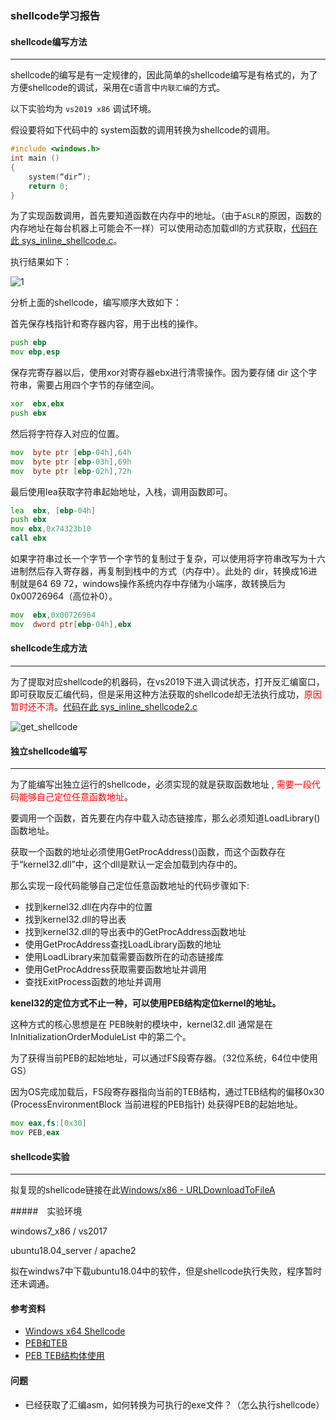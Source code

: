 ###                                                shellcode学习报告

#### shellcode编写方法

---

shellcode的编写是有一定规律的，因此简单的shellcode编写是有格式的，为了方便shellcode的调试，采用在c语言中`内联汇编`的方式。

以下实验均为 `vs2019 x86` 调试环境。

假设要将如下代码中的 system函数的调用转换为shellcode的调用。

```c
#include <windows.h>
int main ()
{
    system(“dir”);
    return 0;
}
```

为了实现函数调用，首先要知道函数在内存中的地址。（由于`ASLR`的原因，函数的内存地址在每台机器上可能会不一样）可以使用动态加载dll的方式获取，[代码在此 sys_inline_shellcode.c](https://github.com/jackcily/windows_shellocde_study/raw/master/file/sys_inline_shellcode.c)。

执行结果如下：

![1](https://github.com/jackcily/windows_shellocde_study/raw/master/file/system.JPG)



分析上面的shellcode，编写顺序大致如下：

首先保存栈指针和寄存器内容，用于出栈的操作。

```asm
push ebp
mov ebp,esp
```

保存完寄存器以后，使用xor对寄存器ebx进行清零操作。因为要存储 dir 这个字符串，需要占用四个字节的存储空间。

```asm
xor  ebx,ebx
push ebx
```

然后将字符存入对应的位置。

```asm
mov  byte ptr [ebp-04h],64h
mov  byte ptr [ebp-03h],69h
mov  byte ptr [ebp-02h],72h
```

最后使用lea获取字符串起始地址，入栈，调用函数即可。

```asm
lea  ebx, [ebp-04h]
push ebx
mov ebx,0x74323b10
call ebx
```



如果字符串过长一个字节一个字节的复制过于复杂，可以使用将字符串改写为十六进制然后存入寄存器，再复制到栈中的方式（内存中）。此处的 dir，转换成16进制就是64 69 72，windows操作系统内存中存储为小端序，故转换后为0x00726964（高位补0）。

```asm
mov  ebx,0x00726964
mov  dword ptr[ebp-04h],ebx
```



#### shellcode生成方法

---

为了提取对应shellcode的机器码，在vs2019下进入调试状态，打开反汇编窗口，即可获取反汇编代码，但是采用这种方法获取的shellcode却无法执行成功，<font color = "red">原因暂时还不清</font>。[代码在此 sys_inline_shellcode2.c](https://github.com/jackcily/windows_shellocde_study/raw/master/file/sys_inline_shellcode2.c)



![get_shellcode](https://github.com/jackcily/windows_shellocde_study/raw/master/file/get_shellcode.JPG)



#### 独立shellcode编写

---

为了能编写出独立运行的shellcode，必须实现的就是获取函数地址 , <font color="red">需要一段代码能够自己定位任意函数地址</font>。

要调用一个函数，首先要在内存中载入动态链接库，那么必须知道LoadLibrary()函数地址。

获取一个函数的地址必须使用GetProcAddress()函数，而这个函数存在于“kernel32.dll”中，这个dll是默认一定会加载到内存中的。

那么实现一段代码能够自己定位任意函数地址的代码步骤如下:

- 找到kernel32.dll在内存中的位置
- 找到kernel32.dll的导出表
- 找到kernel32.dll的导出表中的GetProcAddress函数地址
- 使用GetProcAddress查找LoadLibrary函数的地址
- 使用LoadLibrary来加载需要函数所在的动态链接库
- 使用GetProcAddress获取需要函数地址并调用
- 查找ExitProcess函数的地址并调用



**kenel32的定位方式不止一种，可以使用PEB结构定位kernel的地址。**

这种方式的核心思想是在 PEB映射的模块中，kernel32.dll 通常是在 InInitializationOrderModuleList 中的第二个。

为了获得当前PEB的起始地址，可以通过FS段寄存器。（32位系统，64位中使用GS）

因为OS完成加载后，FS段寄存器指向当前的TEB结构，通过TEB结构的偏移0x30 (ProcessEnvironmentBlock 当前进程的PEB指针) 处获得PEB的起始地址。

```asm
mov eax,fs:[0x30]
mov PEB,eax
```



#### shellcode实验

------

拟复现的shellcode链接在此[Windows/x86 - URLDownloadToFileA](https://www.exploit-db.com/shellcodes/40094)

#####　实验环境

windows7_x86 / vs2017

ubuntu18.04_server / apache2

拟在windws7中下载ubuntu18.04中的软件，但是shellcode执行失败，程序暂时还未调通。







#### 参考资料

- [Windows x64 Shellcode](http://mcdermottcybersecurity.com/articles/windows-x64-shellcode#the-code)
- [PEB和TEB](https://www.cnblogs.com/hanfenglun/archive/2009/03/20/1417506.html)
- [PEB TEB结构体使用](https://blog.csdn.net/chriz_w/article/details/52096552)



#### 问题

- 已经获取了汇编asm，如何转换为可执行的exe文件？（怎么执行shellcode）